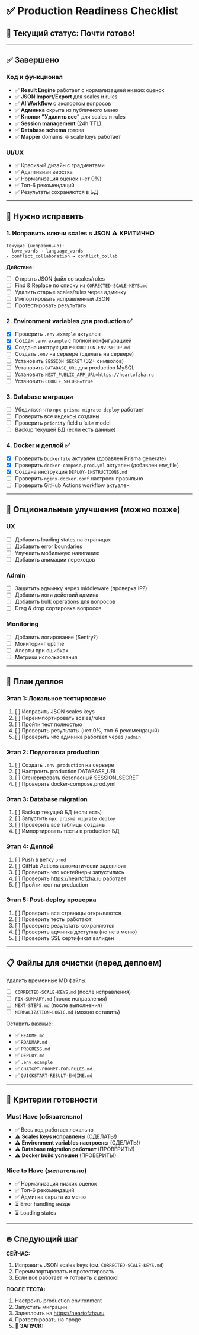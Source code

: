# ✅ Production Readiness Checklist

## 🎯 Текущий статус: **Почти готово!**

---

## ✅ Завершено

### Код и функционал
- ✅ **Result Engine** работает с нормализацией низких оценок
- ✅ **JSON Import/Export** для scales и rules
- ✅ **AI Workflow** с экспортом вопросов
- ✅ **Админка** скрыта из публичного меню
- ✅ **Кнопки "Удалить все"** для scales и rules
- ✅ **Session management** (24h TTL)
- ✅ **Database schema** готова
- ✅ **Mapper** domains → scale keys работает

### UI/UX
- ✅ Красивый дизайн с градиентами
- ✅ Адаптивная верстка
- ✅ Нормализация оценок (нет 0%)
- ✅ Топ-6 рекомендаций
- ✅ Результаты сохраняются в БД

---

## 🔧 Нужно исправить

### 1. **Исправить ключи scales в JSON** ⚠️ **КРИТИЧНО**
   ```
   Текущие (неправильно):
   - love_words → language_words
   - conflict_collaboration → conflict_collab
   ```
   
   **Действие:**
   - [ ] Открыть JSON файл со scales/rules
   - [ ] Find & Replace по списку из `CORRECTED-SCALE-KEYS.md`
   - [ ] Удалить старые scales/rules через админку
   - [ ] Импортировать исправленный JSON
   - [ ] Протестировать результаты

### 2. **Environment variables для production** ✅
   - [x] Проверить `.env.example` актуален
   - [x] Создан `.env.example` с полной конфигурацией
   - [x] Создана инструкция `PRODUCTION-ENV-SETUP.md`
   - [ ] Создать `.env` на сервере (сделать на сервере)
   - [ ] Установить `SESSION_SECRET` (32+ символов)
   - [ ] Установить `DATABASE_URL` для production MySQL
   - [ ] Установить `NEXT_PUBLIC_APP_URL=https://heartofzha.ru`
   - [ ] Установить `COOKIE_SECURE=true`

### 3. **Database миграции**
   - [ ] Убедиться что `npx prisma migrate deploy` работает
   - [ ] Проверить все индексы созданы
   - [ ] Проверить `priority` field в `Rule` model
   - [ ] Backup текущей БД (если есть данные)

### 4. **Docker и деплой** ✅
   - [x] Проверить `Dockerfile` актуален (добавлен Prisma generate)
   - [x] Проверить `docker-compose.prod.yml` актуален (добавлен env_file)
   - [x] Создана инструкция `DEPLOY-INSTRUCTIONS.md`
   - [ ] Проверить `nginx-docker.conf` настроен правильно
   - [ ] Проверить GitHub Actions workflow актуален

---

## 📝 Опциональные улучшения (можно позже)

### UX
- [ ] Добавить loading states на страницах
- [ ] Добавить error boundaries
- [ ] Улучшить мобильную навигацию
- [ ] Добавить анимации переходов

### Admin
- [ ] Защитить админку через middleware (проверка IP?)
- [ ] Добавить логи действий админа
- [ ] Добавить bulk operations для вопросов
- [ ] Drag & drop сортировка вопросов

### Monitoring
- [ ] Добавить логирование (Sentry?)
- [ ] Мониторинг uptime
- [ ] Алерты при ошибках
- [ ] Метрики использования

---

## 🚀 План деплоя

### Этап 1: Локальное тестирование
1. [ ] Исправить JSON scales keys
2. [ ] Переимпортировать scales/rules
3. [ ] Пройти тест полностью
4. [ ] Проверить результаты (нет 0%, топ-6 рекомендаций)
5. [ ] Проверить что админка работает через `/admin`

### Этап 2: Подготовка production
1. [ ] Создать `.env.production` на сервере
2. [ ] Настроить production DATABASE_URL
3. [ ] Сгенерировать безопасный SESSION_SECRET
4. [ ] Проверить docker-compose.prod.yml

### Этап 3: Database migration
1. [ ] Backup текущей БД (если есть)
2. [ ] Запустить `npx prisma migrate deploy`
3. [ ] Проверить все таблицы созданы
4. [ ] Импортировать тесты в production БД

### Этап 4: Деплой
1. [ ] Push в ветку `prod`
2. [ ] GitHub Actions автоматически задеплоит
3. [ ] Проверить что контейнеры запустились
4. [ ] Проверить https://heartofzha.ru работает
5. [ ] Пройти тест на production

### Этап 5: Post-deploy проверка
1. [ ] Проверить все страницы открываются
2. [ ] Проверить тесты работают
3. [ ] Проверить результаты сохраняются
4. [ ] Проверить админка доступна (но не в меню)
5. [ ] Проверить SSL сертификат валиден

---

## 📋 Файлы для очистки (перед деплоем)

Удалить временные MD файлы:
- [ ] `CORRECTED-SCALE-KEYS.md` (после исправления)
- [ ] `FIX-SUMMARY.md` (после исправления)
- [ ] `NEXT-STEPS.md` (после выполнения)
- [ ] `NORMALIZATION-LOGIC.md` (можно оставить)

Оставить важные:
- ✅ `README.md`
- ✅ `ROADMAP.md`
- ✅ `PROGRESS.md`
- ✅ `DEPLOY.md`
- ✅ `.env.example`
- ✅ `CHATGPT-PROMPT-FOR-RULES.md`
- ✅ `QUICKSTART-RESULT-ENGINE.md`

---

## 🎯 Критерии готовности

### Must Have (обязательно)
- ✅ Весь код работает локально
- ⚠️ **Scales keys исправлены** (СДЕЛАТЬ!)
- ⚠️ **Environment variables настроены** (СДЕЛАТЬ!)
- ⚠️ **Database migration работает** (ПРОВЕРИТЬ!)
- ⚠️ **Docker build успешен** (ПРОВЕРИТЬ!)

### Nice to Have (желательно)
- ✅ Нормализация низких оценок
- ✅ Топ-6 рекомендаций
- ✅ Админка скрыта из меню
- ⏳ Error handling везде
- ⏳ Loading states

---

## 🔥 Следующий шаг

**СЕЙЧАС:**
1. Исправить JSON scales keys (см. `CORRECTED-SCALE-KEYS.md`)
2. Переимпортировать и протестировать
3. Если всё работает → готовить к деплою!

**ПОСЛЕ ТЕСТА:**
1. Настроить production environment
2. Запустить миграции
3. Задеплоить на https://heartofzha.ru
4. Протестировать на проде
5. 🎉 **ЗАПУСК!**

